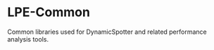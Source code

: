LPE-Common
==========

Common libraries used for DynamicSpotter and related performance analysis tools.
